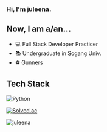 ### Hi, I'm juleena.

## Now, I am a/an...
- 💻 Full Stack Developer Practicer
- 📚 Undergraduate in Sogang Univ.
- ⚽️ Gunners
<!--
**juLeena/juLeena** is a ✨ _special_ ✨ repository because its `README.md` (this file) appears on your GitHub profile.

Here are some ideas to get you started:

- 🔭 I’m currently working on ...
- 🌱 I’m currently learning ...
- 👯 I’m looking to collaborate on ...
- 🤔 I’m looking for help with ...
- 💬 Ask me about ...
- 📫 How to reach me: ...
- 😄 Pronouns: ...
- ⚡ Fun fact: ...
-->

## Tech Stack
![Python](https://img.shields.io/badge/python-#3776AB.svg?style=for-the-badge&logo=python&logoColor=white)


[![Solved.ac](http://mazassumnida.wtf/api/v2/generate_badge?boj=imearth01)](https://solved.ac/imearth01)

![juleena](https://github-readme-stats.vercel.app/api?username=juleena&show_icons=true&theme=great-gatsby)
